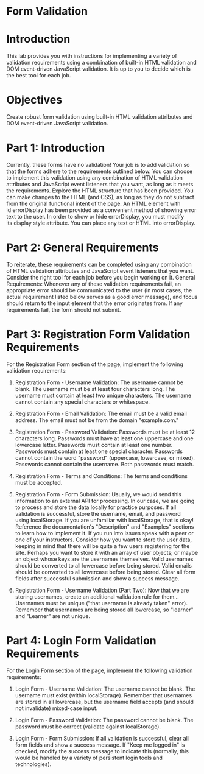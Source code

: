 # Form Validation

# Introduction
This lab provides you with instructions for implementing a variety of validation requirements using a combination of built-in HTML validation and DOM event-driven JavaScript validation. It is up to you to decide which is the best tool for each job.

# Objectives
Create robust form validation using built-in HTML validation attributes and DOM event-driven JavaScript validation.

# Part 1: Introduction
Currently, these forms have no validation! Your job is to add validation so that the forms adhere to the requirements outlined below. You can choose to implement this validation using any combination of HTML validation attributes and JavaScript event listeners that you want, as long as it meets the requirements.
Explore the HTML structure that has been provided. You can make changes to the HTML (and CSS), as long as they do not subtract from the original functional intent of the page. An HTML element with id errorDisplay has been provided as a convenient method of showing error text to the user. In order to show or hide errorDisplay, you must modify its display style attribute. You can place any text or HTML into errorDisplay.

# Part 2: General Requirements
To reiterate, these requirements can be completed using any combination of HTML validation attributes and JavaScript event listeners that you want. Consider the right tool for each job before you begin working on it.
General Requirements: Whenever any of these validation requirements fail, an appropriate error should be communicated to the user (in most cases, the actual requirement listed below serves as a good error message), and focus should return to the input element that the error originates from. If any requirements fail, the form should not submit.

# Part 3: Registration Form Validation Requirements
For the Registration Form section of the page, implement the following validation requirements:
1. Registration Form - Username Validation:
The username cannot be blank.
The username must be at least four characters long.
The username must contain at least two unique characters.
The username cannot contain any special characters or whitespace.

2. Registration Form - Email Validation:
The email must be a valid email address.
The email must not be from the domain "example.com."

3. Registration Form - Password Validation:
Passwords must be at least 12 characters long.
Passwords must have at least one uppercase and one lowercase letter.
Passwords must contain at least one number.
Passwords must contain at least one special character.
Passwords cannot contain the word "password" (uppercase, lowercase, or mixed).
Passwords cannot contain the username.
Both passwords must match.

4. Registration Form - Terms and Conditions:
The terms and conditions must be accepted.

5. Registration Form - Form Submission:
Usually, we would send this information to an external API for processing. In our case, we are going to process and store the data locally for practice purposes.
If all validation is successful, store the username, email, and password using localStorage.
If you are unfamiliar with localStorage, that is okay! Reference the documentation's "Description" and "Examples" sections to learn how to implement it. If you run into issues speak with a peer or one of your instructors.
Consider how you want to store the user data, keeping in mind that there will be quite a few users registering for the site. Perhaps you want to store it with an array of user objects; or maybe an object whose keys are the usernames themselves.
Valid usernames should be converted to all lowercase before being stored.
Valid emails should be converted to all lowercase before being stored.
Clear all form fields after successful submission and show a success message.

6. Registration Form - Username Validation (Part Two):
Now that we are storing usernames, create an additional validation rule for them...
Usernames must be unique ("that username is already taken" error). Remember that usernames are being stored all lowercase, so "learner" and "Learner" are not unique.

# Part 4: Login Form Validation Requirements
For the Login Form section of the page, implement the following validation requirements:
1. Login Form - Username Validation:
The username cannot be blank.
The username must exist (within localStorage). Remember that usernames are stored in all lowercase, but the username field accepts (and should not invalidate) mixed-case input.

2. Login Form - Password Validation:
The password cannot be blank.
The password must be correct (validate against localStorage).

3. Login Form - Form Submission:
If all validation is successful, clear all form fields and show a success message.
If "Keep me logged in" is checked, modify the success message to indicate this (normally, this would be handled by a variety of persistent login tools and technologies).